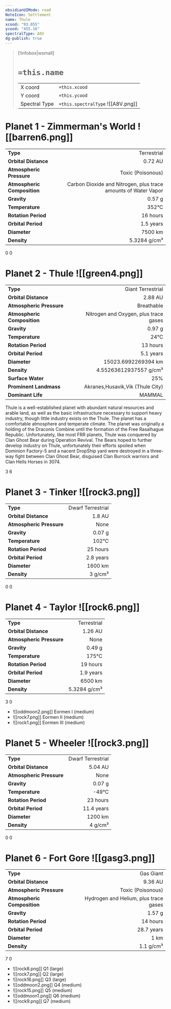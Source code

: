```yaml
---
obsidianUIMode: read
NoteIcon: Settlement
name: Thule
xcood: "93.055"
ycood: "455.16"
spectralType: A8V
dg-publish: true
---
```

> [!infobox|wsmall]
> # `=this.name`
> | | |
> | - | - |
> | X coord | `=this.xcood` |
> | Y coord| `=this.ycood` |
> | Spectral Type | `=this.spectralType` ![[A8V.png]] |

# Planet 1 - Zimmerman's World ![[barren6.png]]
|                             |                           |
| --------------------------- | -------------------------:|
| **Type**                    |             Terrestrial |
| **Orbital Distance**        |   0.72 AU |
| **Atmospheric Pressure**    |       Toxic (Poisonous) |
| **Atmospheric Composition** |      Carbon Dioxide and Nitrogen, plus trace amounts of Water Vapor |
| **Gravity**                 |        0.57 g |
| **Temperature**             |    352°C |
| **Rotation Period**         |  16 hours |
| **Orbital Period** | 1.5 years |
| **Diameter**                |      7500 km | 
| **Density**                 |    5.3284 g/cm³ |



0
0



# Planet 2 - Thule ![[green4.png]]
|                             |                           |
| --------------------------- | -------------------------:|
| **Type**                    |             Giant Terrestrial |
| **Orbital Distance**        |   2.88 AU |
| **Atmospheric Pressure**    |       Breathable |
| **Atmospheric Composition** |      Nitrogen and Oxygen, plus trace gases |
| **Gravity**                 |        0.97 g |
| **Temperature**             |    24°C |
| **Rotation Period**         |  13 hours |
| **Orbital Period** | 5.1 years |
| **Diameter**                |      15023.6992269394 km | 
| **Density**                 |    4.55263612937557 g/cm³ |
| **Surface Water**           |           25% | 
| **Prominent Landmass**      |         Akranes,Husavik,Vik (Thule City) | 
| **Dominant Life**           |         MAMMAL |

Thule is a well-established planet with abundant natural resources and arable land, as well as the basic infrastructure necessary to support heavy industry, though little industry exists on the Thule. The planet has a comfortable atmosphere and temperate climate. The planet was originally a holding of the Draconis Combine until the formation of the Free Rasalhague Republic. Unfortunately, like most FRR planets, Thule was conquered by Clan Ghost Bear during Operation Revival. The Bears hoped to further develop industry on Thule, unfortunately their efforts spoiled when Dominion Factory-5 and a nacent DropShip yard were destroyed in a three-way fight between Clan Ghost Bear, disguised Clan Burrock warriors and Clan Hells Horses in 3074.

3
6



# Planet 3 - Tinker ![[rock3.png]]
|                             |                           |
| --------------------------- | -------------------------:|
| **Type**                    |             Dwarf Terrestrial |
| **Orbital Distance**        |   1.8 AU |
| **Atmospheric Pressure**    |       None |
| **Gravity**                 |        0.07 g |
| **Temperature**             |    102°C |
| **Rotation Period**         |  25 hours |
| **Orbital Period** | 2.8 years |
| **Diameter**                |      1600 km | 
| **Density**                 |    3 g/cm³ |



0
0



# Planet 4 - Taylor ![[rock6.png]]
|                             |                           |
| --------------------------- | -------------------------:|
| **Type**                    |             Terrestrial |
| **Orbital Distance**        |   1.26 AU |
| **Atmospheric Pressure**    |       None |
| **Gravity**                 |        0.49 g |
| **Temperature**             |    175°C |
| **Rotation Period**         |  19 hours |
| **Orbital Period** | 1.9 years |
| **Diameter**                |      6500 km | 
| **Density**                 |    5.3284 g/cm³ |



3
0

- ![[oddmoon2.png]] Eormen I (medium)
- ![[rock7.png]] Eormen II (medium)
- ![[rock1.png]] Eormen III (medium)


# Planet 5 - Wheeler ![[rock3.png]]
|                             |                           |
| --------------------------- | -------------------------:|
| **Type**                    |             Dwarf Terrestrial |
| **Orbital Distance**        |   5.04 AU |
| **Atmospheric Pressure**    |       None |
| **Gravity**                 |        0.07 g |
| **Temperature**             |    -49°C |
| **Rotation Period**         |  23 hours |
| **Orbital Period** | 11.4 years |
| **Diameter**                |      1200 km | 
| **Density**                 |    4 g/cm³ |



0
0



# Planet 6 - Fort Gore ![[gasg3.png]]
|                             |                           |
| --------------------------- | -------------------------:|
| **Type**                    |             Gas Giant |
| **Orbital Distance**        |   9.36 AU |
| **Atmospheric Pressure**    |       Toxic (Poisonous) |
| **Atmospheric Composition** |      Hydrogen and Helium, plus trace gases |
| **Gravity**                 |        1.57 g |
| **Rotation Period**         |  14 hours |
| **Orbital Period** | 28.7 years |
| **Diameter**                |      1 km | 
| **Density**                 |    1.1 g/cm³ |



7
0

- ![[rock8.png]] Q1 (large)
- ![[rock7.png]] Q2 (large)
- ![[rock16.png]] Q3 (large)
- ![[oddmoon2.png]] Q4 (medium)
- ![[rock15.png]] Q5 (medium)
- ![[oddmoon1.png]] Q6 (medium)
- ![[rock9.png]] Q7 (medium)


